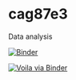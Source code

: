 # cag87e3
Data analysis


[![Binder](https://mybinder.org/badge_logo.svg)](https://mybinder.org/v2/gh/ZarulHanifah/cag87e3.git/HEAD?urlpath=%2Fdoc%2Ftree%2Fmain.ipynb)

[![Voila via Binder](https://img.shields.io/badge/voila%40binder-launch-34BE5B?logo=voila)](https://mybinder.org/v2/gh/ZarulHanifah/cag87e3.git/HEAD?urlpath=voila%2Frender%2Fmain.ipynb)

